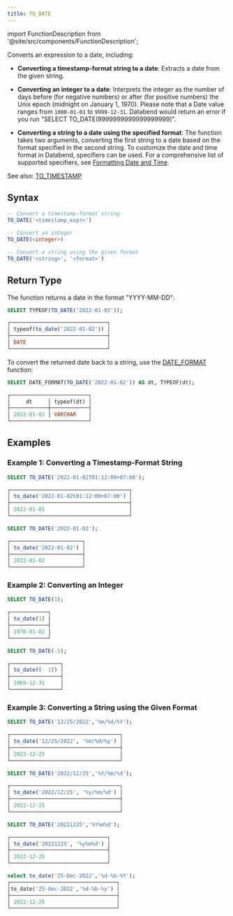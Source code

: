 ```yaml
---
title: TO_DATE
---
```

import FunctionDescription from '@site/src/components/FunctionDescription';

<FunctionDescription description="Introduced or updated: v1.1.39"/>

Converts an expression to a date, including:

- **Converting a timestamp-format string to a date**: Extracts a date from the given string.

- **Converting an integer to a date**: Interprets the integer as the number of days before (for negative numbers) or after (for positive numbers) the Unix epoch (midnight on January 1, 1970). Please note that a Date value ranges from `1000-01-01` to `9999-12-31`. Databend would return an error if you run "SELECT TO_DATE(9999999999999999999)".

- **Converting a string to a date using the specified format**: The function takes two arguments, converting the first string to a date based on the format specified in the second string. To customize the date and time format in Databend, specifiers can be used. For a comprehensive list of supported specifiers, see [Formatting Date and Time](../../00-sql-reference/10-data-types/20-data-type-time-date-types.md#formatting-date-and-time).


See also: [TO_TIMESTAMP](to-timestamp)

## Syntax

```sql
-- Convert a timestamp-format string
TO_DATE('<timestamp_expr>')

-- Convert an integer
TO_DATE(<integer>)

-- Convert a string using the given format
TO_DATE('<string>', '<format>')
```

## Return Type

The function returns a date in the format "YYYY-MM-DD":

```sql
SELECT TYPEOF(TO_DATE('2022-01-02'));

┌───────────────────────────────┐
│ typeof(to_date('2022-01-02')) │
├───────────────────────────────┤
│ DATE                          │
└───────────────────────────────┘
```

To convert the returned date back to a string, use the [DATE_FORMAT](date-format.md) function:

```sql
SELECT DATE_FORMAT(TO_DATE('2022-01-02')) AS dt, TYPEOF(dt);

┌─────────────────────────┐
│     dt     │ typeof(dt) │
├────────────┼────────────┤
│ 2022-01-02 │ VARCHAR    │
└─────────────────────────┘
```

## Examples

### Example 1: Converting a Timestamp-Format String

```sql
SELECT TO_DATE('2022-01-02T01:12:00+07:00');

┌──────────────────────────────────────┐
│ to_date('2022-01-02t01:12:00+07:00') │
├──────────────────────────────────────┤
│ 2022-01-01                           │
└──────────────────────────────────────┘

SELECT TO_DATE('2022-01-02');

┌───────────────────────┐
│ to_date('2022-01-02') │
├───────────────────────┤
│ 2022-01-02            │
└───────────────────────┘
```

### Example 2: Converting an Integer

```sql
SELECT TO_DATE(1);

┌────────────┐
│ to_date(1) │
├────────────┤
│ 1970-01-02 │
└────────────┘

SELECT TO_DATE(-1);

┌────────────────┐
│ to_date((- 1)) │
├────────────────┤
│ 1969-12-31     │
└────────────────┘
```

### Example 3: Converting a String using the Given Format

```sql
SELECT TO_DATE('12/25/2022','%m/%d/%Y');

┌───────────────────────────────────┐
│ to_date('12/25/2022', '%m/%d/%y') │
├───────────────────────────────────┤
│ 2022-12-25                        │
└───────────────────────────────────┘

SELECT TO_DATE('2022/12/25','%Y/%m/%d');

┌───────────────────────────────────┐
│ to_date('2022/12/25', '%y/%m/%d') │
├───────────────────────────────────┤
│ 2022-12-25                        │
└───────────────────────────────────┘

SELECT TO_DATE('20221225','%Y%m%d');

┌───────────────────────────────┐
│ to_date('20221225', '%y%m%d') │
├───────────────────────────────┤
│ 2022-12-25                    │
└───────────────────────────────┘

select to_date('25-Dec-2022','%d-%b-%Y');
┌──────────────────────────────────┐
│to_date('25-dec-2022','%d-%b-%y') │
├──────────────────────────────────┤
│ 2022-12-25                       │
└──────────────────────────────────┘
```